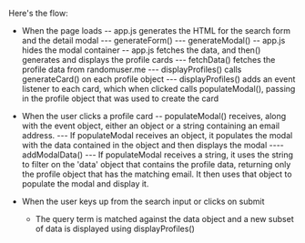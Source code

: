 Here's the flow:

- When the page loads
    -- app.js generates the HTML for the search form and the detail modal
        --- generateForm()
        --- generateModal()
    -- app.js hides the modal container
    -- app.js fetches the data, and then() generates and displays the profile cards
        --- fetchData() fetches the profile data from randomuser.me
        --- displayProfiles() calls generateCard() on each profile object
        --- displayProfiles() adds an event listener to each card, which when clicked calls populateModal(), passing in the profile object that was used to create the card

- When the user clicks a profile card
    -- populateModal() receives, along with the event object, either an object or a string containing an email address. 
        --- If populateModal receives an object, it populates the modal with the data contained in the object and then displays the modal
            ---- addModalData()
        --- If populateModal receives a string, it uses the string to filter on the 'data' object that contains the profile data, returning only the profile object that has the matching email. It then uses that object to populate the modal and display it.

- When the user keys up from the search input or clicks on submit
    - The query term is matched against the data object and a new subset of data is displayed using displayProfiles()